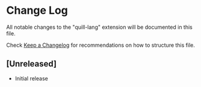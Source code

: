 # Change Log

All notable changes to the "quill-lang" extension will be documented in this file.

Check [Keep a Changelog](http://keepachangelog.com/) for recommendations on how to structure this file.

## [Unreleased]

- Initial release